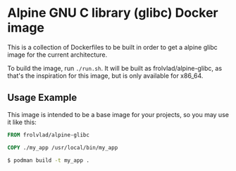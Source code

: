 Alpine GNU C library (glibc) Docker image
=========================================

This is a collection of Dockerfiles to be built in order to get a alpine glibc image for the current architecture.

To build the image, run `./run.sh`. It will be built as frolvlad/alpine-glibc, as that's the inspiration for this image, but is only available for x86_64.

Usage Example
-------------

This image is intended to be a base image for your projects, so you may use it like this:

```Dockerfile
FROM frolvlad/alpine-glibc

COPY ./my_app /usr/local/bin/my_app
```

```sh
$ podman build -t my_app .
```
